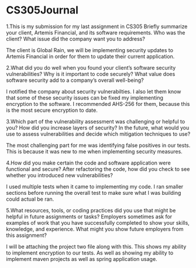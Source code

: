 # CS305Journal
1.This is my submission for my last assignment in CS305
Briefly summarize your client, Artemis Financial, and its software requirements. Who was the client? What issue did the company want you to address?

The client is Global Rain, we will be implementing security updates to Artemis Financial in order for them to update their current application.

2.What did you do well when you found your client’s software security vulnerabilities? Why is it important to code securely? What value does software security add to a company’s overall well-being?

I notified the company about security vulnerabilties. I also let them know that some of these security issues can be fixed my implementing encryption to the software. I recommended AHS-256 for them, because this is the most secure encryption to date.

3.Which part of the vulnerability assessment was challenging or helpful to you?
How did you increase layers of security? In the future, what would you use to assess vulnerabilities and decide which mitigation techniques to use? 

The most challenging part for me was identifying false positives in our tests. This is because it was new to me when implementing security measures. 

4.How did you make certain the code and software application were functional and secure? After refactoring the code, how did you check to see whether you introduced new vulnerabilities?

I used multiple tests when it came to implementing my code. I ran smaller sections before running the overall test to make sure what I was building could actual be ran.

5.What resources, tools, or coding practices did you use that might be helpful in future assignments or tasks?
Employers sometimes ask for examples of work that you have successfully completed to show your skills, knowledge, and experience. What might you show future employers from this assignment?

I will be attaching the project two file along with this. This shows my ability to implement encryption to our tests. As well as showing my ability to implement maven projects as well as spring application usage. 
